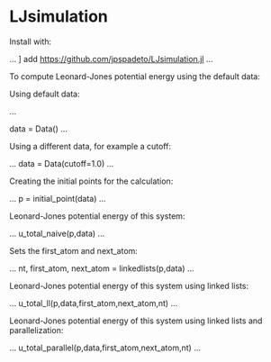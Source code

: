 # LJsimulation

Install with: 

...
] add https://github.com/jpspadeto/LJsimulation.jl
...


To compute Leonard-Jones potential energy using the default data:

Using default data: 

...

data = Data()
...

Using a different data, for example a cutoff:

...
data = Data(cutoff=1.0)
...

Creating the initial points for the calculation:

...
p = initial_point(data)
...


Leonard-Jones potential energy of this system:

...
u_total_naive(p,data)
...


Sets the first_atom and next_atom:

...
nt, first_atom, next_atom = linkedlists(p,data)
...

Leonard-Jones potential energy of this system using linked lists:

...
u_total_ll(p,data,first_atom,next_atom,nt) 
...

Leonard-Jones potential energy of this system using linked lists and parallelization:

...
u_total_parallel(p,data,first_atom,next_atom,nt)
...
